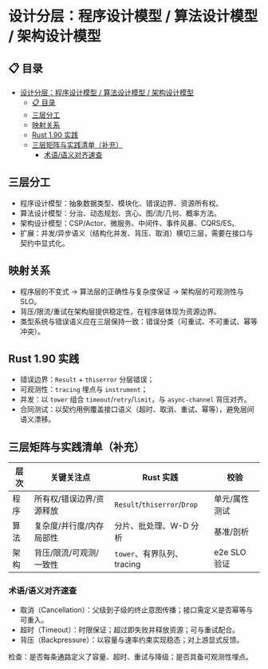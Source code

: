 # 设计分层：程序设计模型 / 算法设计模型 / 架构设计模型

## 📋 目录

- [设计分层：程序设计模型 / 算法设计模型 / 架构设计模型](#设计分层程序设计模型--算法设计模型--架构设计模型)
  - [📋 目录](#-目录)
  - [三层分工](#三层分工)
  - [映射关系](#映射关系)
  - [Rust 1.90 实践](#rust-190-实践)
  - [三层矩阵与实践清单（补充）](#三层矩阵与实践清单补充)
    - [术语/语义对齐速查](#术语语义对齐速查)

## 三层分工

- 程序设计模型：抽象数据类型、模块化、错误边界、资源所有权。
- 算法设计模型：分治、动态规划、贪心、图/流/几何、概率方法。
- 架构设计模型：CSP/Actor、微服务、中间件、事件风暴、CQRS/ES。
- 扩展：并发/异步语义（结构化并发、背压、取消）横切三层，需要在接口与契约中显式化。

## 映射关系

- 程序层的不变式 → 算法层的正确性与复杂度保证 → 架构层的可观测性与SLO。
- 背压/限流/重试在架构层提供稳定性，在程序层体现为资源边界。
- 类型系统与错误语义应在三层保持一致：错误分类（可重试、不可重试、幂等冲突）。

## Rust 1.90 实践

- 错误边界：`Result` + `thiserror` 分层错误；
- 可观测性：`tracing` 埋点与 `instrument`；
- 并发：以 `tower` 组合 `timeout`/`retry`/`limit`，与 `async-channel` 背压对齐。
- 合同测试：以契约用例覆盖接口语义（超时、取消、重试、幂等），避免层间语义漂移。

## 三层矩阵与实践清单（补充）

| 层次 | 关键关注点 | Rust 实践 | 校验 |
|------|------------|-----------|------|
| 程序 | 所有权/错误边界/资源释放 | `Result`/`thiserror`/`Drop` | 单元/属性测试 |
| 算法 | 复杂度/并行度/内存局部性 | 分片、批处理、W-D 分析 | 基准/剖析 |
| 架构 | 背压/限流/可观测/一致性 | `tower`、有界队列、tracing | e2e SLO 验证 |

### 术语/语义对齐速查

- 取消（Cancellation）：父级到子级的终止意图传播；接口需定义是否幂等与可重入。
- 超时（Timeout）：时限保证；超过即失败并释放资源；可与重试配合。
- 背压（Backpressure）：以容量与速率约束实现稳态；对上游显式反馈。

检查：是否每条通路定义了容量、超时、重试与降级；是否具备可观测性埋点。
